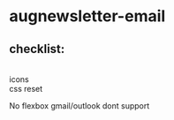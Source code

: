 # augnewsletter-email

## checklist:

</br>
icons </br>
css reset </br>


No flexbox gmail/outlook dont support
